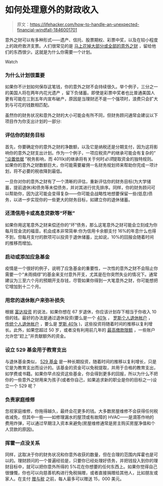 # 如何处理意外的财政收入

> 原文：<https://lifehacker.com/how-to-handle-an-unexpected-financial-windfall-1846001701>

意外之财可以有多种形式——遗产、信托、股票期权、彩票中奖，以及在较小程度上的政府救济支票。人们很常见的是 [马上花掉大部分或全部的意外之财](https://www.marketwatch.com/story/what-would-you-do-with-a-500-windfall-most-peoples-reactions-may-surprise-you-2018-03-13) ，留给他们的东西很少。这就是为什么你需要一个计划。

Watch

### **为什么计划很重要**

如果你不计划如何保存这笔钱，你的意外之财不会持续很久。举个例子，三分之一的美国人将在两年内花光遗产 ，留下负储蓄。即使是彩票中奖者也比普通美国人更有可能在三到五年内宣布破产，原因是当理财还不是一个强项时，浪费只会扩大到与可花的钱数相匹配。

虽然你的财务状况和意外之财的大小可能会有所不同，但财务顾问通常会建议以下项目作为你支出计划的一部分:

### **评估你的财务目标**

首先，你要确定你的意外之财的净数额，以及它是纳税还是分期支付，因为这将影响你的意外之财支出计划。作为一个例子，一项应税资产的继承可能会有复杂的“ [”设置依据](https://www.investopedia.com/terms/s/stepupinbasis.asp#:~:text=A%20step%2Dup%20in%20basis%20is%20the%20readjustment%20of%20the,is%20considered%20for%20tax%20purposes.&text=The%20asset%20receives%20a%20step,capital%20gains%20tax%20is%20minimized.) ”税务影响，而 401(k)的继承将有关于何时*必须*提取资金的独特规则。如果你的意外之财数额巨大，你可能需要雇佣一名财务规划师来帮助你完成一项计划，将不必要的税收降到最低。

一旦你对你的意外之财有了一个清晰的评估，重新评估你的财务目标(为大学储蓄，提前退休)和债务等未偿债务，并对其进行优先排序。同样，你的财务顾问可以帮助你，因为这可能会变得复杂——你可能会战略性地想要保留一些(低息)债务，以进一步实现你的一些更大的财务目标，如建立你的退休储蓄。

### **还清信用卡或高息贷款等“坏账”**

如果你用这笔意外之财来偿还你的“坏”债务，那么这笔意外之财可能会立刻成为你每月现金流的福音。机会成本非常简单:你为信用卡余额支付 16%的年息什么也得不到，但每月支付的款项可以投资于退休储蓄，比如说，10%的回报会随着时间的推移而增加。

### **启动或添加应急基金**

疫情是一个很好的例子，说明了应急基金的重要性，一次性的意外之财不会阻止你需要一个“未雨绸缪”的基金来支付意外开支，尤其是在你突然失业的情况下。通常建议为三至六个月的预期开支存钱，尽管如果你得到一大笔意外之财，你可能想把它增加到十二个月。

### **用您的退休账户来弥补损失**

根据 [富达投资](https://www.fidelity.com/viewpoints/retirement/how-much-do-i-need-to-retire) 的说法，如果你想在 67 岁退休，你应该计划存下相当于你收入 10 倍的钱。最好的办法是通过退休投资(要么是一个 [401k](https://www.investopedia.com/terms/1/401kplan.asp) ， [罗斯个人退休帐户](https://www.investopedia.com/terms/r/roth401k.asp) ， [传统个人退休帐户](https://www.investopedia.com/terms/t/traditionalira.asp) ，要么是 [罗斯 401k](https://www.investopedia.com/terms/r/roth401k.asp) )，这些投资将随着时间的推移以复利增长。此外，如果您超过 50 岁，或者没有利用前几年的 [最高缴款限额](https://www.moneycrashers.com/maximum-401k-roth-ira-contribution-limits/) ，一些账户允许您“赶上”并贡献额外的资金。

### **设立 529 基金用于教育支出**

与退休基金类似， [529 基金](https://lifehacker.com/how-to-open-a-529-college-savings-plan-for-your-kid-1797609312) 是一种长期投资，随着时间的推移以复利增长，只是它是为教育支出而设计的。该基金的资金可以免税提取，并用于合格的教育支出，如学费或书籍。如果你早点投资这些基金，你会得到更多的回报，所以为什么不把你的一些意外之财用来为孩子(或者你自己，如果追求新的职业是你的目标之一)设立一个 529 呢？

### **负责家庭维修**

忽视家庭维修，你拖得越久，最终会花更多的钱。大多数房屋维修不会获得任何税收减免，但其中一些——如修理漏水的屋顶或有故障的 HVAC——是滴答作响的费用炸弹，可以通过早期注入资本来避免(房屋维修通常是房主购买房屋净值和个人贷款的原因)。

### **挥霍一点没关系**

同样，这取决于你的财务状况和你意外收获的数量，但在合理的范围内挥霍也是可以的。理财顾问的一个普遍经验是，只要你已经处理好债务，并把钱投入到你的理财目标中，就可以把你意外所得的 5%花在你想要的任何东西上。如果你觉得自己很慷慨，你也可以向慈善机构进行免税捐赠，或者直接捐赠给其他人，比如朋友或家人。在支付 [赠与税](https://www.nerdwallet.com/article/taxes/gift-tax-rate) 之前，每人最多可以赠送 15，000 美元。